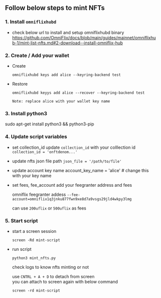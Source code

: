 ## Follow below steps to mint NFTs

### 1. Install `omniflixhubd` 
- check below url to install and setup omniflixhubd binary
    https://github.com/OmniFlix/docs/blob/main/guides/mainnet/omniflixhub-1/mint-list-nfts.md#2-download--install-omniflix-hub

### 2. Create / Add your wallet 

- Create

     `omniflixhubd keys add alice --keyring-backend test`

- Restore

     `omniflixhubd keyys add alice --recover --keyring-backend test`
     
   `Note: replace alice with your wallet key name`

### 3. Install python3

   sudo apt-get install python3 && python3-pip

### 4. Update script variables 
    
   - set collection_id
      update `collection_id` with your colllection id
     `collection_id = 'onftdenom...'`
      
- update nfts json file path
     `json_file = '/path/to/file'`

- update account key name
      account_key_name = 'alice' # change this with your key name

- set fees, fee_account 
      add your feegranter address and fees
      
     omniflix feegranter addess 
     `--fee-account=omniflix1q3jnku877fwn9xe8d7a9vsgs29jld4wkpy3lmg`
     
     can use `200uflix` or `500uflix` as fees

### 5. Start script
- start a screen session
     
    `screen -Rd mint-script`

- run script
      
    `python3 mint_nfts.py`
      
    check logs to know nfts minting or not
 
    use `CNTRL + A + D` to detach from screen  
    you can attach to screen again with below command
     
     `screen -rd mint-script`



